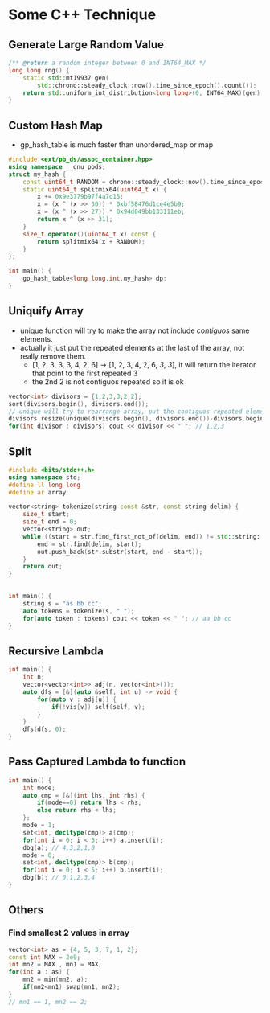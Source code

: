# Some C++ Technique

## Generate Large Random Value
``` cpp
/** @return a random integer between 0 and INT64_MAX */
long long rng() {
	static std::mt19937 gen(
	    std::chrono::steady_clock::now().time_since_epoch().count());
	return std::uniform_int_distribution<long long>(0, INT64_MAX)(gen);
}
```

## Custom Hash Map
- gp_hash_table is much faster than unordered_map or map
```cpp
#include <ext/pb_ds/assoc_container.hpp>
using namespace __gnu_pbds;
struct my_hash {
    const uint64_t RANDOM = chrono::steady_clock::now().time_since_epoch().count();
    static uint64_t splitmix64(uint64_t x) {
        x += 0x9e3779b97f4a7c15;
        x = (x ^ (x >> 30)) * 0xbf58476d1ce4e5b9;
        x = (x ^ (x >> 27)) * 0x94d049bb133111eb;
        return x ^ (x >> 31);
    }
    size_t operator()(uint64_t x) const {
        return splitmix64(x + RANDOM);
    }
};

int main() {
    gp_hash_table<long long,int,my_hash> dp;
}
```

## Uniquify Array
* unique function will try to make the array not include *contiguos* same elements.
* actually it just put the repeated elements at the last of the array, not really remove them.
    + [1, 2, 3, 3, 3, 4, 2, 6] -> [1, 2, 3, 4, 2, 6, *3*, *3*], it will return the iterator that point to the first repeated 3
    + the 2nd 2 is not contiguos repeated so it is ok
```cpp
vector<int> divisors = {1,2,3,3,2,2};
sort(divisors.begin(), divisors.end());
// unique will try to rearrange array, put the contiguos repeated elements to the last of the array, and return the last iterator
divisors.resize(unique(divisors.begin(), divisors.end())-divisors.begin());
for(int divisor : divisors) cout << divisor << " "; // 1,2,3
```

## Split
``` cpp
#include <bits/stdc++.h>
using namespace std;
#define ll long long
#define ar array

vector<string> tokenize(string const &str, const string delim) {
    size_t start;
    size_t end = 0;
    vector<string> out;
    while ((start = str.find_first_not_of(delim, end)) != std::string::npos) {
        end = str.find(delim, start);
        out.push_back(str.substr(start, end - start));
    }
    return out;
}
 

int main() {
    string s = "as bb cc";
    auto tokens = tokenize(s, " ");
    for(auto token : tokens) cout << token << " "; // aa bb cc 
}
```

## Recursive Lambda
``` cpp
int main() {
    int n;
    vector<vector<int>> adj(n, vector<int>());
    auto dfs = [&](auto &self, int u) -> void {
        for(auto v : adj[u]) {
            if(!vis[v]) self(self, v);
        }
    }
    dfs(dfs, 0);
}
```

## Pass Captured Lambda to function
``` cpp
int main() {
    int mode;
    auto cmp = [&](int lhs, int rhs) {
        if(mode==0) return lhs < rhs;
        else return rhs < lhs;
    };
    mode = 1;
    set<int, decltype(cmp)> a(cmp);
    for(int i = 0; i < 5; i++) a.insert(i);
    dbg(a); // 4,3,2,1,0
    mode = 0;
    set<int, decltype(cmp)> b(cmp);
    for(int i = 0; i < 5; i++) b.insert(i);
    dbg(b); // 0,1,2,3,4
}
```

## Others
### Find smallest 2 values in array
``` cpp
vector<int> as = {4, 5, 3, 7, 1, 2};
const int MAX = 2e9;
int mn2 = MAX , mn1 = MAX;
for(int a : as) {
    mn2 = min(mn2, a);
    if(mn2<mn1) swap(mn1, mn2);
}
// mn1 == 1, mn2 == 2;
```
